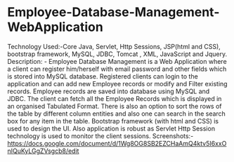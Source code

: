 # Employee-Database-Management-WebApplication

Technology Used:-Core Java, Servlet, Http Sessions, JSP(html and CSS), bootstrap framework,
                                 MySQL, JDBC, Tomcat , XML, JavaScript and Jquery.
Description: - Employee Database Management is a Web Application where a client can register him/herself with email password and other fields which is stored into MySQL database. Registered clients can login to the application and can add new Employee records or modify and Filter existing records. Employee records are saved into database using MySQL and JDBC. The client can fetch all the Employee Records which is displayed in an organised Tabulated Format. There is also an option to sort the rows of the table by different column entities and also one can search in the search box for any item in the table. Bootstrap framework (with html and CSS) is used to design the UI. Also application is robust as Servlet Http Session technology is used to monitor the client sessions.
Screenshots:- https://docs.google.com/document/d/1Wg8OG8SB2EZCHaAmQ4ktv5I6xxOnIQuKyLGgZVsgcb8/edit
